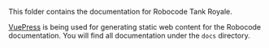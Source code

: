 This folder contains the documentation for Robocode Tank Royale.

[VuePress] is being used for generating static web content for the Robocode documentation. You will find all
documentation under the `docs` directory.

[VuePress]: https://vuepress.vuejs.org/ "VuePress home page"